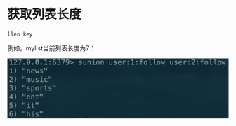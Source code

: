 # 获取列表长度

```text
llen key
```

例如，mylist当前列表长度为7：

![](../../.gitbook/assets/image%20%2826%29.png)

